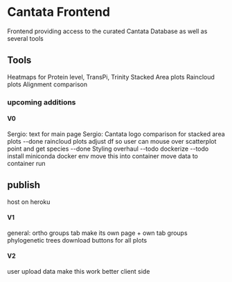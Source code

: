# Cantata Frontend
Frontend providing access to the curated Cantata Database as well as several tools

## Tools
Heatmaps for Protein level, TransPi, Trinity
Stacked Area plots
Raincloud plots
Alignment comparison

### upcoming additions
#### V0
Sergio: text for main page
Sergio: Cantata logo
comparison for stacked area plots --done
raincloud plots adjust df so user can mouse over scatterplot point and get species --done
Styling overhaul --todo
dockerize --todo
    install miniconda docker env
    move this into container
    move data to container 
    run


## publish
host on heroku

#### V1
general: ortho groups tab
    make its own page + own tab groups
phylogenetic trees
download buttons for all plots

#### V2 
user upload data
make this work better client side
